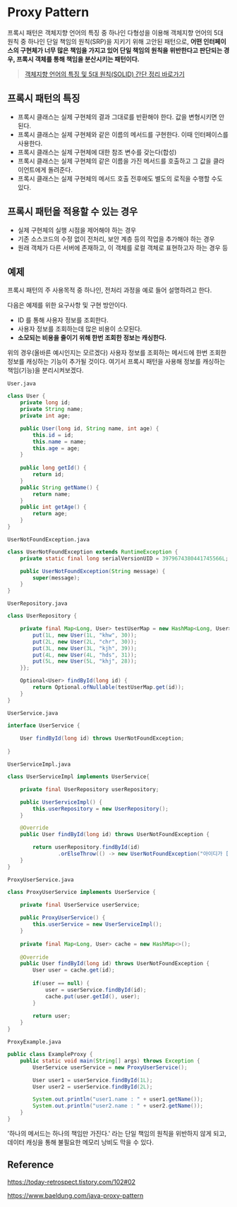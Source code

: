 # Proxy Pattern
   
프록시 패턴은 객체지향 언어의 특징 중 하나인 다형성을 이용해 객체지향 언어의 5대 원칙 중 하나인 단일 책임의 원칙(SRP)을 지키기 위해 고안된 패턴으로,
**어떤 인터페이스의 구현체가 너무 많은 책임을 가지고 있어 단일 책임의 원칙을 위반한다고 판단되는 경우, 프록시 객체를 통해 책임을 분산시키는 패턴이다.**

> [객체지향 언어의 특징 및 5대 원칙(SOLID) 간단 정리 바로가기](https://github.com/hwkang93/study/blob/main/java/oop.md)


## 프록시 패턴의 특징

- 프록시 클래스는 실제 구현체의 결과 그대로를 반환해야 한다. 값을 변형시키면 안된다.
- 프록시 클래스는 실제 구현체와 같은 이름의 메서드를 구현한다. 이때 인터페이스를 사용한다.
- 프록시 클래스는 실제 구현체에 대한 참조 변수를 갖는다(합성)
- 프록시 클래스는 실제 구현체의 같은 이름을 가진 메서드를 호출하고 그 값을 클라이언트에게 돌려준다.
- 프록시 클래스는 실제 구현체의 메서드 호출 전후에도 별도의 로직을 수행할 수도 있다.


## 프록시 패턴을 적용할 수 있는 경우

- 실제 구현체의 실행 시점을 제어해야 하는 경우
- 기존 소스코드의 수정 없이 전처리, 보안 계층 등의 작업을 추가해야 하는 경우
- 원래 객체가 다른 서버에 존재하고, 이 객체를 로컬 객체로 표현하고자 하는 경우 등


## 예제

프록시 패턴의 주 사용목적 중 하나인, 전처리 과정을 예로 들어 설명하려고 한다.

다음은 예제를 위한 요구사항 및 구현 방안이다.

- ID 를 통해 사용자 정보를 조회한다.
- 사용자 정보를 조회하는데 많은 비용이 소모된다.
- **소모되는 비용을 줄이기 위해 한번 조회한 정보는 캐싱한다.**

위의 경우(올바른 예시인지는 모르겠다) 사용자 정보를 조회하는 메서드에 한번 조회한 정보를 캐싱하는 기능이 추가될 것이다.
여기서 프록시 패턴을 사용해 정보를 캐싱하는 책임(기능)을 분리시켜보겠다.

```User.java```

```java
class User {
    private long id;
    private String name;
    private int age;

    public User(long id, String name, int age) {
        this.id = id;
        this.name = name;
        this.age = age;
    }
    
    public long getId() {
        return id;
    }
    public String getName() {
        return name;
    }
    public int getAge() {
        return age;
    }
}
```

```UserNotFoundException.java```

```java
class UserNotFoundException extends RuntimeException {
    private static final long serialVersionUID = 3979674380441745566L;

    public UserNotFoundException(String message) {
        super(message);
    }
}
```

```UserRepository.java```

```java
class UserRepository {

    private final Map<Long, User> testUserMap = new HashMap<Long, User>() {{
        put(1L, new User(1L, "khw", 30));
        put(2L, new User(2L, "chr", 30));
        put(3L, new User(3L, "kjh", 39));
        put(4L, new User(4L, "hds", 31));
        put(5L, new User(5L, "khj", 28));
    }};

    Optional<User> findById(long id) {
        return Optional.ofNullable(testUserMap.get(id));
    } 
}
```

```UserService.java```

```java
interface UserService {
	
    User findById(long id) throws UserNotFoundException;
	
}
```

```UserServiceImpl.java```

```java
class UserServiceImpl implements UserService{

    private final UserRepository userRepository;

    public UserServiceImpl() {
        this.userRepository = new UserRepository();
    }

    @Override
    public User findById(long id) throws UserNotFoundException {

        return userRepository.findById(id)
                .orElseThrow(() -> new UserNotFoundException("아이디가 [ " + id + " ] 인 사용자를 찾을 수 없습니다."));
    }
}
```

```ProxyUserService.java```

```java
class ProxyUserService implements UserService {
    
    private final UserService userService;

    public ProxyUserService() {
        this.userService = new UserServiceImpl();
    }
    
    private final Map<Long, User> cache = new HashMap<>();
    
    @Override
    public User findById(long id) throws UserNotFoundException {
        User user = cache.get(id);
        
        if(user == null) {
            user = userService.findById(id);
            cache.put(user.getId(), user);
        }
        
        return user;
    }
}
```

```ProxyExample.java```

```java
public class ExampleProxy {
    public static void main(String[] args) throws Exception {
        UserService userService = new ProxyUserService();

        User user1 = userService.findById(1L);
        User user2 = userService.findById(2L);

        System.out.println("user1.name : " + user1.getName());
        System.out.println("user2.name : " + user2.getName());
    }
}
```

'하나의 메서드는 하나의 책임만 가진다.' 라는 단일 책임의 원칙을 위반하지 않게 되고, 데이터 캐싱을 통해 불필요한 메모리 낭비도 막을 수 있다.



## Reference

https://today-retrospect.tistory.com/102#02

https://www.baeldung.com/java-proxy-pattern
